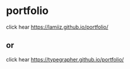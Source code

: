 # portfolio


click hear https://lamiiz.github.io/portfolio/

## or

click hear https://typegrapher.github.io/portfolio/
 
